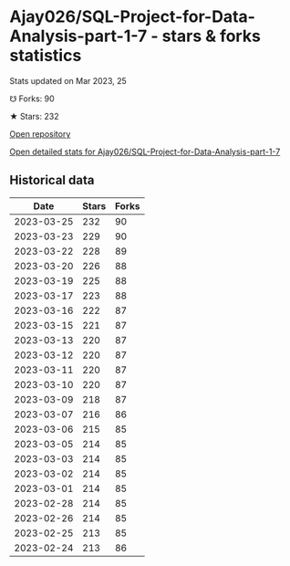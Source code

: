 # Ajay026/SQL-Project-for-Data-Analysis-part-1-7 - stars & forks statistics

Stats updated on Mar 2023, 25

☋ Forks: 90

★ Stars: 232

[Open repository](https://github.com/Ajay026/SQL-Project-for-Data-Analysis-part-1-7)

[Open detailed stats for Ajay026/SQL-Project-for-Data-Analysis-part-1-7](https://reviewgithub.com/rep/Ajay026/SQL-Project-for-Data-Analysis-part-1-7)

## Historical data
| Date | Stars | Forks |
|------|-------|-------|
| 2023-03-25 | 232 | 90 | 
| 2023-03-23 | 229 | 90 | 
| 2023-03-22 | 228 | 89 | 
| 2023-03-20 | 226 | 88 | 
| 2023-03-19 | 225 | 88 | 
| 2023-03-17 | 223 | 88 | 
| 2023-03-16 | 222 | 87 | 
| 2023-03-15 | 221 | 87 | 
| 2023-03-13 | 220 | 87 | 
| 2023-03-12 | 220 | 87 | 
| 2023-03-11 | 220 | 87 | 
| 2023-03-10 | 220 | 87 | 
| 2023-03-09 | 218 | 87 | 
| 2023-03-07 | 216 | 86 | 
| 2023-03-06 | 215 | 85 | 
| 2023-03-05 | 214 | 85 | 
| 2023-03-03 | 214 | 85 | 
| 2023-03-02 | 214 | 85 | 
| 2023-03-01 | 214 | 85 | 
| 2023-02-28 | 214 | 85 | 
| 2023-02-26 | 214 | 85 | 
| 2023-02-25 | 213 | 85 | 
| 2023-02-24 | 213 | 86 | 

